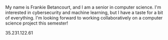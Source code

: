 My name is Frankie Betancourt, and I am a senior in computer science. I'm interested in cybersecurity and machine learning,
but I have a taste for a bit of everything. I'm looking forward to working collaboratively on a computer science project 
this semester!

35.231.122.61
